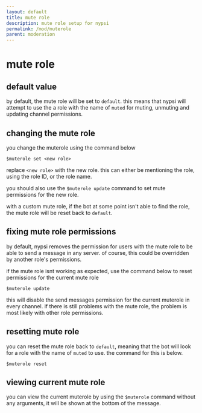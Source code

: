 ```yaml
---
layout: default
title: mute role
description: mute role setup for nypsi
permalink: /mod/muterole
parent: moderation
---
```


# mute role

## default value

by default, the mute role will be set to `default`. this means that nypsi will attempt to use the a role with the name of `muted` for muting, unmuting and 
updating channel permissions.

## changing the mute role

you change the muterole using the command below

```
$muterole set <new role>
```

replace `<new role>` with the new role. this can either be mentioning the role, using the role ID, or the role name.

you should also use the `$muterole update` command to set mute permissions for the new role.

with a custom mute role, if the bot at some point isn't able to find the role, the mute role will be reset back to `default`.

## fixing mute role permissions

by default, nypsi removes the permission for users with the mute role to be able to send a message in any server. of course, this could be overridden 
by another role's permissions.

if the mute role isnt working as expected, use the command below to reset permissions for the current mute role

```
$muterole update
```

this will disable the send messages permission for the current muterole in every channel. if there is still problems with the mute role, the 
problem is most likely with other role permissions.

## resetting mute role

you can reset the mute role back to `default`, meaning that the bot will look for a role with the name of `muted` to use. the command for this is below.

```
$muterole reset
```

## viewing current mute role

you can view the current muterole by using the `$muterole` command without any arguments, it will be shown at the bottom of the message.